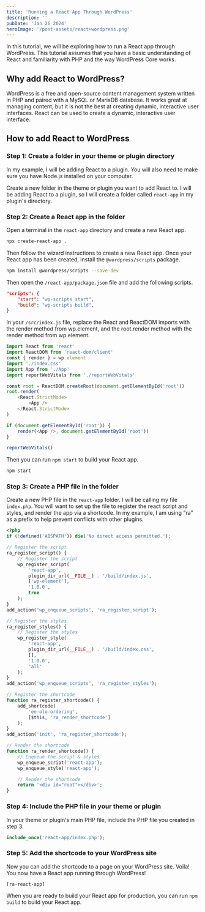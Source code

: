```yaml
---
title: 'Running a React App Through WordPress'
description: ''
pubDate: 'Jan 26 2024'
heroImage: '/post-assets/react+wordpress.png'
---
```


In this tutorial, we will be exploring how to run a React app through WordPress. This tutorial assumes that you have a basic understanding of React and familiarity with PHP and the way WordPress Core works.

## Why add React to WordPress?

WordPress is a free and open-source content management system written in PHP and paired with a MySQL or MariaDB database. It works great at managing content, but it is not the best at creating dynamic, interactive user interfaces. React can be used to create a dynamic, interactive user interface.

## How to add React to WordPress

### Step 1: Create a folder in your theme or plugin directory

In my example, I will be adding React to a plugin. You will also need to make sure you have Node.js installed on your computer.

Create a new folder in the theme or plugin you want to add React to. I will be adding React to a plugin, so I will create a folder called `react-app` in my plugin's directory.

### Step 2: Create a React app in the folder

Open a terminal in the `react-app` directory and create a new React app.

```bash title="Create a new React app"
npx create-react-app .
```

Then follow the wizard instructions to create a new React app. Once your React app has been created, install the `@wordpress/scripts` package.

```bash title="Install the @wordpress/scripts package"
npm install @wordpress/scripts --save-dev
```

Then open the `/react-app/package.json` file and add the following scripts.

```json title="Add the following scripts to the package.json file"
"scripts": {
	"start": "wp-scripts start",
	"build": "wp-scripts build",
}
```

In your `/src/index.js` file, replace the React and ReactDOM imports with the render method from wp.element, and the root.render method with the render method from wp.element.

```js title="/react-app/src/index.js" del={"1":1-2} ins={"2": 3} del={"3":8-13} ins={"4": 15-17}
import React from 'react'
import ReactDOM from 'react-dom/client'
const { render } = wp.element
import './index.css'
import App from './App'
import reportWebVitals from './reportWebVitals'

const root = ReactDOM.createRoot(document.getElementById('root'))
root.render(
	<React.StrictMode>
		<App />
	</React.StrictMode>
)

if (document.getElementById('root')) {
	render(<App />, document.getElementById('root'))
}

reportWebVitals()
```

Then you can run `npm start` to build your React app.

```bash title="Run the React app"
npm start
```

### Step 3: Create a PHP file in the folder

Create a new PHP file in the `react-app` folder. I will be calling my file `index.php`. You will want to set up the file to register the react script and styles, and render the app via a shortcode. In my example, I am using "ra" as a prefix to help prevent conflicts with other plugins.

```php title="/react-app/index.php"
<?php
if (!defined('ABSPATH')) die('No direct access permitted.');

// Register the script
ra_register_script() {
	// Register the script
	wp_register_script(
		'react-app',
		plugin_dir_url(__FILE__) . '/build/index.js',
		['wp-element'],
		'1.0.0',
		true
	);
}
add_action('wp_enqueue_scripts', 'ra_register_script');

// Register the styles
ra_register_styles() {
	// Register the styles
	wp_register_style(
		'react-app',
		plugin_dir_url(__FILE__) . '/build/index.css',
		[],
		'1.0.0',
		'all'
	);
}
add_action('wp_enqueue_scripts', 'ra_register_styles');

// Register the shortcode
function ra_register_shortcode() {
	add_shortcode(
		'ee-olo-ordering',
		[$this, 'ra_render_shortcode']
	);
}
add_action('init', 'ra_register_shortcode');

// Render the shortcode
function ra_render_shortcode() {
	// Enqueue the script & styles
	wp_enqueue_script('react-app');
	wp_enqueue_style('react-app');

	// Render the shortcode
	return '<div id="root"></div>';
}
```

### Step 4: Include the PHP file in your theme or plugin

In your theme or plugin's main PHP file, include the PHP file you created in step 3.

```php title="Include the PHP file"
include_once('react-app/index.php');
```

### Step 5: Add the shortcode to your WordPress site

Now you can add the shortcode to a page on your WordPress site. Voila! You now have a React app running through WordPress!

```
[ra-react-app]
```

When you are ready to build your React app for production, you can run `npm build` to build your React app.
